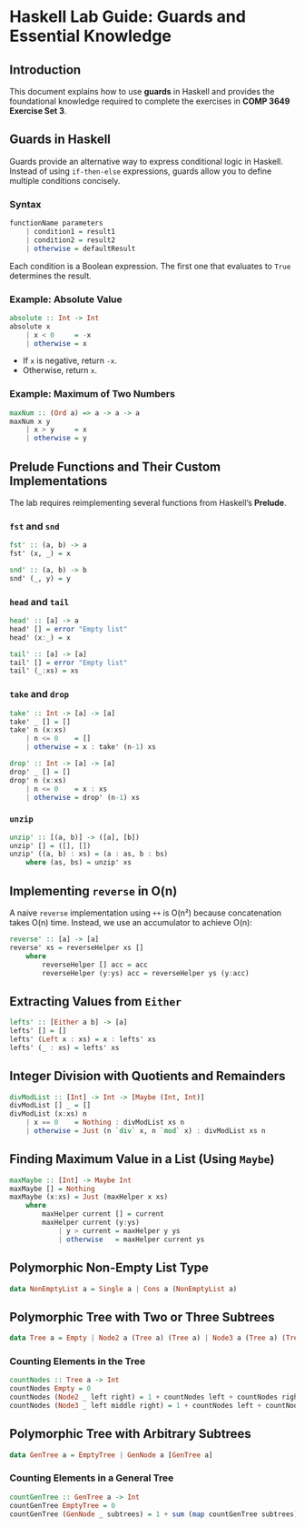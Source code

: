 # Haskell Lab Guide: Guards and Essential Knowledge

## Introduction
This document explains how to use **guards** in Haskell and provides the foundational knowledge required to complete the exercises in **COMP 3649 Exercise Set 3**.

## Guards in Haskell

Guards provide an alternative way to express conditional logic in Haskell. Instead of using `if-then-else` expressions, guards allow you to define multiple conditions concisely.

### Syntax
```haskell
functionName parameters
    | condition1 = result1
    | condition2 = result2
    | otherwise = defaultResult
```

Each condition is a Boolean expression. The first one that evaluates to `True` determines the result.

### Example: Absolute Value
```haskell
absolute :: Int -> Int
absolute x
    | x < 0     = -x
    | otherwise = x
```
- If `x` is negative, return `-x`.
- Otherwise, return `x`.

### Example: Maximum of Two Numbers
```haskell
maxNum :: (Ord a) => a -> a -> a
maxNum x y
    | x > y     = x
    | otherwise = y
```

## Prelude Functions and Their Custom Implementations
The lab requires reimplementing several functions from Haskell’s **Prelude**.

### `fst` and `snd`
```haskell
fst' :: (a, b) -> a
fst' (x, _) = x

snd' :: (a, b) -> b
snd' (_, y) = y
```

### `head` and `tail`
```haskell
head' :: [a] -> a
head' [] = error "Empty list"
head' (x:_) = x

tail' :: [a] -> [a]
tail' [] = error "Empty list"
tail' (_:xs) = xs
```

### `take` and `drop`
```haskell
take' :: Int -> [a] -> [a]
take' _ [] = []
take' n (x:xs)
    | n <= 0    = []
    | otherwise = x : take' (n-1) xs

drop' :: Int -> [a] -> [a]
drop' _ [] = []
drop' n (x:xs)
    | n <= 0    = x : xs
    | otherwise = drop' (n-1) xs

```

### `unzip`
```haskell
unzip' :: [(a, b)] -> ([a], [b])
unzip' [] = ([], [])
unzip' ((a, b) : xs) = (a : as, b : bs)
    where (as, bs) = unzip' xs
```

## Implementing `reverse` in O(n)
A naive `reverse` implementation using `++` is O(n²) because concatenation takes O(n) time. Instead, we use an accumulator to achieve O(n):
```haskell
reverse' :: [a] -> [a]
reverse' xs = reverseHelper xs []
    where
        reverseHelper [] acc = acc
        reverseHelper (y:ys) acc = reverseHelper ys (y:acc)
```

## Extracting Values from `Either`
```haskell
lefts' :: [Either a b] -> [a]
lefts' [] = []
lefts' (Left x : xs) = x : lefts' xs
lefts' (_ : xs) = lefts' xs
```

## Integer Division with Quotients and Remainders
```haskell
divModList :: [Int] -> Int -> [Maybe (Int, Int)]
divModList [] _ = []
divModList (x:xs) n
    | x == 0    = Nothing : divModList xs n
    | otherwise = Just (n `div` x, n `mod` x) : divModList xs n
```

## Finding Maximum Value in a List (Using `Maybe`)
```haskell
maxMaybe :: [Int] -> Maybe Int
maxMaybe [] = Nothing
maxMaybe (x:xs) = Just (maxHelper x xs)
    where
        maxHelper current [] = current
        maxHelper current (y:ys)
            | y > current = maxHelper y ys
            | otherwise   = maxHelper current ys
```

## Polymorphic Non-Empty List Type
```haskell
data NonEmptyList a = Single a | Cons a (NonEmptyList a)
```

## Polymorphic Tree with Two or Three Subtrees
```haskell
data Tree a = Empty | Node2 a (Tree a) (Tree a) | Node3 a (Tree a) (Tree a) (Tree a)
```

### Counting Elements in the Tree
```haskell
countNodes :: Tree a -> Int
countNodes Empty = 0
countNodes (Node2 _ left right) = 1 + countNodes left + countNodes right
countNodes (Node3 _ left middle right) = 1 + countNodes left + countNodes middle + countNodes right
```

## Polymorphic Tree with Arbitrary Subtrees
```haskell
data GenTree a = EmptyTree | GenNode a [GenTree a]
```

### Counting Elements in a General Tree
```haskell
countGenTree :: GenTree a -> Int
countGenTree EmptyTree = 0
countGenTree (GenNode _ subtrees) = 1 + sum (map countGenTree subtrees)
```
